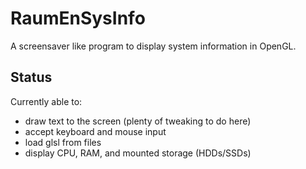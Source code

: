 RaumEnSysInfo
=============

A screensaver like program to display system information in OpenGL.

Status
------

Currently able to:
- draw text to the screen (plenty of tweaking to do here)
- accept keyboard and mouse input
- load glsl from files
- display CPU, RAM, and mounted storage (HDDs/SSDs)
